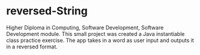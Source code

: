 # reversed-String
Higher Diploma in Computing, Software Development, Software Development module.
This small project was created a Java instantiable class practice exercise. 
The app takes in a word as user input and outputs it in a reversed format.
